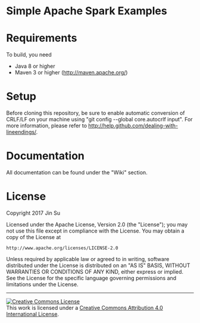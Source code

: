 Simple Apache Spark Examples
=============

Requirements
======
To build, you need 

* Java 8 or higher 
* Maven 3 or higher (http://maven.apache.org/)

Setup
======
Before cloning this repository, be sure to enable automatic conversion of CRLF/LF on your machine using "git config --global core.autocrlf input". For more information, please  refer to <http://help.github.com/dealing-with-lineendings/>.

Documentation
======
All documentation can be found under the "Wiki" section.

License
======
Copyright 2017 Jin Su

Licensed under the Apache License, Version 2.0 (the "License");
you may not use this file except in compliance with the License.
You may obtain a copy of the License at

    http://www.apache.org/licenses/LICENSE-2.0

Unless required by applicable law or agreed to in writing, software
distributed under the License is distributed on an "AS IS" BASIS,
WITHOUT WARRANTIES OR CONDITIONS OF ANY KIND, either express or implied.
See the License for the specific language governing permissions and
limitations under the License.


***


<a rel="license" href="http://creativecommons.org/licenses/by/4.0/"><img alt="Creative Commons License" style="border-width:0" src="https://i.creativecommons.org/l/by/4.0/88x31.png" /></a><br />This work is licensed under a <a rel="license" href="http://creativecommons.org/licenses/by/4.0/">Creative Commons Attribution 4.0 International License</a>.
